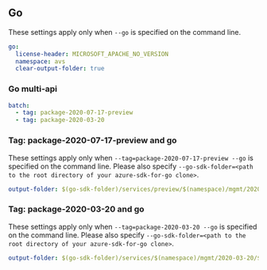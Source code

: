 ## Go

These settings apply only when `--go` is specified on the command line.

``` yaml $(go)
go:
  license-header: MICROSOFT_APACHE_NO_VERSION
  namespace: avs
  clear-output-folder: true
```

### Go multi-api

``` yaml $(go) && $(multiapi)
batch:
  - tag: package-2020-07-17-preview
  - tag: package-2020-03-20
```

### Tag: package-2020-07-17-preview and go

These settings apply only when `--tag=package-2020-07-17-preview --go` is specified on the command line.
Please also specify `--go-sdk-folder=<path to the root directory of your azure-sdk-for-go clone>`.

``` yaml $(tag) == 'package-2020-07-17-preview' && $(go)
output-folder: $(go-sdk-folder)/services/preview/$(namespace)/mgmt/2020-07-17-preview/$(namespace)
```

### Tag: package-2020-03-20 and go

These settings apply only when `--tag=package-2020-03-20 --go` is specified on the command line.
Please also specify `--go-sdk-folder=<path to the root directory of your azure-sdk-for-go clone>`.

``` yaml $(tag) == 'package-2020-03-20' && $(go)
output-folder: $(go-sdk-folder)/services/$(namespace)/mgmt/2020-03-20/$(namespace)
```
